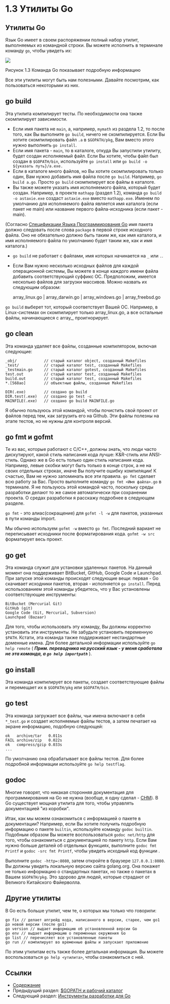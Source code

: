 # 1.3 Утилиты Go

## Утилиты Go

Язык Go имеет в своем распоряжении полный набор утилит, выполняемых из командной строки. Вы можете исполнить в терминале команду `go`, чтобы увидеть их:

![](images/1.3.go.png)

Рисунок 1.3 Команда Go показывает подробную информацию

Все эти утилиты могут быть нам полезными. Давайте посмотрим, как пользоваться некоторыми из них.

## go build

Эта утилита компилирует тесты. По необходимости она также скомпилирует зависимости.

* Если имя пакета не `main`, а, например, `mymath` из раздела 1.2, то после того, как Вы выполните `go build`, ничего не скомпилируется. Если Вы хотите скомпилировать файл `.a` в `$GOPATH/pkg`, Вам вместо этого нужно выполнить `go install`.
* Если имя пакета - `main`, то в каталоге, откуда Вы запустили утилиту, будет создан исполняемый файл. Если Вы хотите, чтобы файл был создан в `$GOPATH/bin`, используйте `go install` или `go build -o ${указать путь}/a.exe.`
* Если в каталоге много файлов, но Вы хотите скомпилировать только один, Вам нужно добавить имя файла после `go build`. Например, `go build a.go`. Просто `go build` скомпилирует все файлы в каталоге.
* Вы также можете указать имя исполняемого файла, который будет создан. Например, в проекте `mathapp` (раздел 1.2), команда `go build -o astaxie.exe` создаст `astaxie.exe` вместо `mathapp.exe`. Именем по умолчанию для исполняемого файла является имя каталога (если пакет не main) или название первого файла-исходника (если пакет - main).

(Согласно [Спецификации Языка Программирования Go](https://golang.org/ref/spec) имя пакета должно следовать после слова `package` в первой строке исходного файла. Оно не обязательно должно быть таким же, как имя каталога, и имя исполняемого файла по умолчанию будет таким же, как и имя каталога.)

* `go build` не работает с файлами, имя которых начинается на `_` или `.`.
*   Если Вам нужно несколько исходных файлов для каждой операционной системы, Вы можете в конце каждого имени файла добавить соответствующий суффикс ОС. Предположим, имеется несколько файлов для загрузки массивов. Можно назвать их следующим образом:

    array\_linux.go | array\_darwin.go | array\_windows.go | array\_freebsd.go

`go build` выберет тот, который соответствует Вашей ОС. Например, в Linux-системах он скомпилирует только array\_linux.go, а все остальные файлы, начинающиеся с array\_, проигнорирует.

## go clean

Эта команда удаляет все файлы, созданные компилятором, включая следующие:

```
_obj/            // старый каталог object, созданный Makefiles
_test/           // старый каталог test, созданный Makefiles
_testmain.go     // старый каталог gotest, созданный Makefiles
test.out         // старый каталог test, созданный Makefiles
build.out        // старый каталог test, созданный Makefiles
*.[568ao]        // объектные файлы, созданные Makefiles

DIR(.exe)        // создано go build
DIR.test(.exe)   // создано go test -c
MAINFILE(.exe)   // создано go build MAINFILE.go
```

Я обычно пользуюсь этой командой, чтобы почистить свой проект от файлов перед тем, как загрузить его на Github. Эти файлы полезны на этапе тестов, но не нужны для контроля версий.

## go fmt и gofmt

Те из вас, которые работают с C/C++, должны знать, что люди часто дискутируют, какой стиль написания кода лучше: K\&R-стиль или ANSI-стиль. Однако же в Go есть только один стиль написания кода. Например, левые скобки могут быть только в конце строк, а не на своих отдельных строках, иначе Вы получите ошибку компиляции! К счастью, Вам не нужно запоминать все эти правила. `go fmt` сделает всю работу за Вас. Просто выполните команду `go fmt <Имя файла>.go` в терминале. Я не пользуюсь этой командой часто, поскольку среды разработки делают то же самое автоматически при сохранении проекта. О средах разработки я расскажу подробнее в следующем разделе.

`go fmt` - это алиас(сокращение) для `gofmt -l -w` для пакетов, указанных в пути команды import.

Мы обычно используем `gofmt -w` вместо `go fmt`. Последний вариант не переписывает исходники после форматирования кода. `gofmt -w src` форматирует весь проект.

## go get

Эта команда служит для установки удаленных пакетов. На данный момент она поддерживает BitBucket, GitHub, Google Code и Launchpad. При запуске этой команды происходят следующие вещи: первая - Go скачивает исходники пакетов, вторая - исполняется `go install`. Перед использованием этой команды убедитесь, что у Вас установлены соответствующие инструменты:

```
BitBucket (Mercurial Git)
GitHub (git)
Google Code (Git, Mercurial, Subversion)
Launchpad (Bazaar)
```

Для того, чтобы использовать эту команду, Вы должны корректно установить эти инструменты. Не забудьте установить переменную `$PATH`. Кстати, эта команда также поддерживает нестандартные доменные имена. Для более детальной информации используйте `go help remote` ( _**Прим. переводчика на русский язык - у меня сработала не эта команда, а `go help importpath`**_ ).

## go install

Эта команда компилирует все пакеты, создает соответствующие файлы и перемещает их в `$GOPATH/pkg` или `$GOPATH/bin`.

## go test

Эта команда загружает все файлы, чьи имена включают в себя `*_test.go` и создает исполняемые файлы тестов, а затем печатает на экране информацию, подобную следующей:

```
ok   archive/tar   0.011s
FAIL archive/zip   0.022s
ok   compress/gzip 0.033s
...
```

По умолчанию она обрабатывает все файлы тестов. Для более подробной информации используйте `go help testflag`.

## godoc

Многие говорят, что никакая сторонняя документация для программирования на Go не нужна (вообще, я одну сделал - [CHM](https://github.com/astaxie/godoc)). В Go существует мощная утилита для того, чтобы управлять документацией "из коробки".

Итак, как мы можем ознакомиться с информацией о пакете в документации? Например, если Вы хотите получить подробную информацию о пакете `builtin`, используйте команду `godoc builtin`. Подобным образом Вы можете воспользоваться `godoc net/http` для того, чтобы ознакомиться с документацией по пакету `http`. Если Вам нужно больше деталей об отдельных функциях, выполните `godoc fmt Printf` и `godoc -src fmt Printf`, чтобы увидеть исходный код функции .

Выполните `godoc -http=:8080`, затем откройте в браузере `127.0.0.1:8080`. Вы должны увидеть локальную версию сайта golang.org. Она покажет не только информацию о стандартных пакетах, но также о пакетах в Вашем `$GOPATH/pkg`. Это здорово для людей, которые страдают от Великого Китайского Файерволла.

## Другие утилиты

В Go есть больше утилит, чем те, о которых мы только что говорили:

```
go fix // делает апгрейд кода, написанного в версии, старее, чем go1 до новой версии (после go1)
go version // выдает информацию об установленной версии Go
go env // выдает информацию о переменных окружения Go
go list // перечисляет все установленные пакеты
go run // компилирует во временные файлы и запускает приложение
```

По этим утилитам есть также более детальная информация. Вы можете воспользоваться `go help <утилита>`, чтобы ознакомиться с ней.

## Ссылки

* [Содержание](preface.md)
* Предыдущий раздел: [$GOPATH и рабочий каталог](01.2.md)
* Следующий раздел: [Инструменты разработки для Go](01.4.md)
